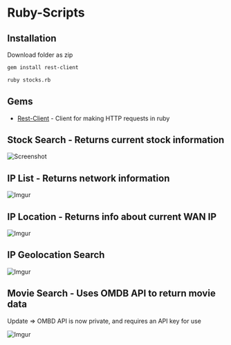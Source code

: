 # Ruby-Scripts

## Installation
Download folder as zip
```bash
gem install rest-client
```
```bash
ruby stocks.rb
```
## Gems
* [Rest-Client](https://rubygems.org/gems/rest-client) - Client for making HTTP requests in ruby

## Stock Search - Returns current stock information
![Screenshot](http://i.imgur.com/szDj53F.png)

## IP List - Returns network information
![Imgur](http://i.imgur.com/Zj2fVrU.png)

## IP Location - Returns info about current WAN IP
![Imgur](http://i.imgur.com/dVUSPCm.png)

## IP Geolocation Search
![Imgur](http://i.imgur.com/gzNXMU3.png)

## Movie Search - Uses OMDB API to return movie data
 Update => OMBD API is now private, and requires an API key for use

![Imgur](http://i.imgur.com/3qTNcNY.png)
